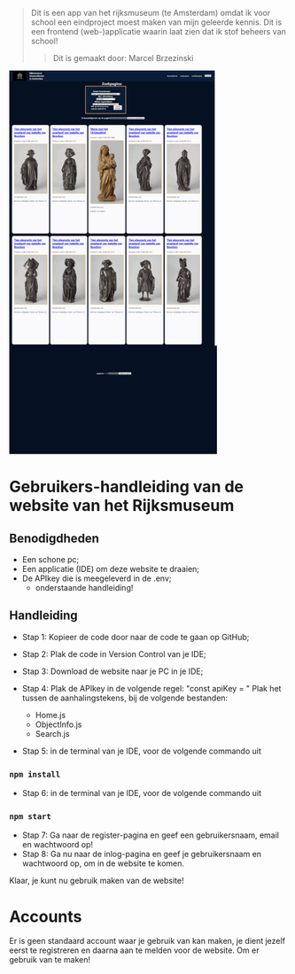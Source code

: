 > Dit is een app van het rijksmuseum (te Amsterdam) omdat ik voor school een eindproject moest maken van mijn geleerde kennis.
> Dit is een frontend (web-)applicatie waarin laat zien dat ik stof beheers van school!
>> Dit is gemaakt door: Marcel Brzezinski

![Rijksmuseum](src/assets/Rijksmuseum.gif)

# Gebruikers-handleiding van de website van het Rijksmuseum
## Benodigdheden
- Een schone pc;
- Een applicatie (IDE) om deze website te draaien;
- De APIkey die is meegeleverd in de .env;
    + onderstaande handleiding!

## Handleiding

- Stap 1: Kopieer de code door naar de code te gaan op GitHub;
- Stap 2: Plak de code in Version Control van je IDE;
- Stap 3: Download de website naar je PC in je IDE;
- Stap 4: Plak de APIkey in de volgende regel: "const apiKey = "
Plak het tussen de aanhalingstekens, bij de volgende bestanden:
  - Home.js
  - ObjectInfo.js
  - Search.js

- Stap 5: in de terminal van je IDE, voor de volgende commando uit
### `npm install`
- Stap 6: in de terminal van je IDE, voor de volgende commando uit
### `npm start`

- Stap 7: Ga naar de register-pagina en geef een gebruikersnaam, email en wachtwoord op!
- Stap 8: Ga nu naar de inlog-pagina en geef je gebruikersnaam en wachtwoord op, om in de website te komen.

Klaar, je kunt nu gebruik maken van de website!

# Accounts
Er is geen standaard account waar je gebruik van kan maken, je dient jezelf eerst te registreren en daarna aan te melden voor de website.
Om er gebruik van te maken!

